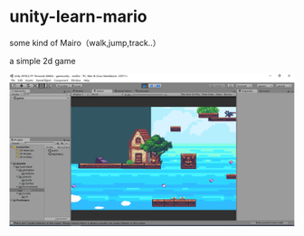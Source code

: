# unity-learn-mario
some kind of Mairo（walk,jump,track..）

a simple 2d game

![image](https://github.com/UI-Mario/unity-learn-mario/blob/master/img/图片1.png)

